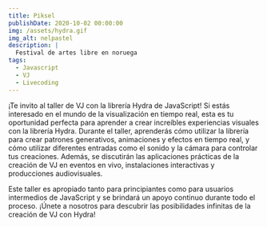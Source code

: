```yaml
---
title: Piksel
publishDate: 2020-10-02 00:00:00
img: /assets/hydra.gif
img_alt: nelpastel
description: |
  Festival de artes libre en noruega
tags:
  - Javascript
  - VJ
  - Livecoding
---
```



¡Te invito al taller de VJ con la librería Hydra de JavaScript! Si estás interesado en el mundo de la visualización en tiempo real, esta es tu oportunidad perfecta para aprender a crear increíbles experiencias visuales con la librería Hydra. Durante el taller, aprenderás cómo utilizar la librería para crear patrones generativos, animaciones y efectos en tiempo real, y cómo utilizar diferentes entradas como el sonido y la cámara para controlar tus creaciones. Además, se discutirán las aplicaciones prácticas de la creación de VJ en eventos en vivo, instalaciones interactivas y producciones audiovisuales. 

Este taller es apropiado tanto para principiantes como para usuarios intermedios de JavaScript y se brindará un apoyo continuo durante todo el proceso. ¡Únete a nosotros para descubrir las posibilidades infinitas de la creación de VJ con Hydra!
